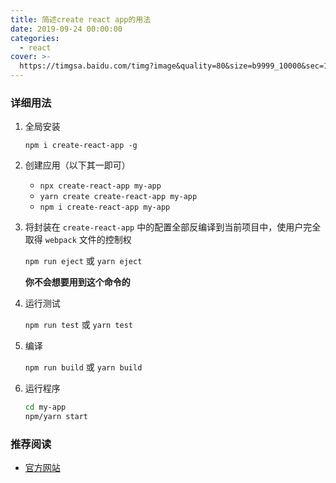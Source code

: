 ```yaml
---
title: 简述create react app的用法
date: 2019-09-24 00:00:00
categories:
  - react
cover: >-
  https://timgsa.baidu.com/timg?image&quality=80&size=b9999_10000&sec=1570615514153&di=6f99e51380c6212468e4565b6321a633&imgtype=0&src=http%3A%2F%2Fpic4.zhimg.com%2Fv2-38bdac71902e51febd1ab576a32c0616_1200x500.jpg
---
```


### 详细用法

1. 全局安装

    `npm i create-react-app -g`
    
2. 创建应用（以下其一即可）

    - `npx create-react-app my-app`
    - `yarn create create-react-app my-app`
    - `npm i create-react-app my-app`

3. 将封装在 `create-react-app` 中的配置全部反编译到当前项目中，使用户完全取得 `webpack` 文件的控制权

    `npm run eject` 或 `yarn eject`

    **你不会想要用到这个命令的**

4. 运行测试

    `npm run test` 或 `yarn test`

5. 编译

    `npm run build` 或 `yarn build`

6. 运行程序

    ```bash
    cd my-app
    npm/yarn start
    ```

### 推荐阅读

- [官方网站](https://create-react-app.dev)

 


